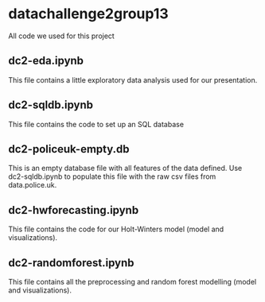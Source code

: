 # datachallenge2group13
All code we used for this project

## dc2-eda.ipynb
This file contains a little exploratory data analysis used for our presentation.

## dc2-sqldb.ipynb
This file contains the code to set up an SQL database

## dc2-policeuk-empty.db
This is an empty database file with all features of the data defined.
Use dc2-sqldb.ipynb to populate this file with the raw csv files from data.police.uk.

## dc2-hwforecasting.ipynb
This file contains the code for our Holt-Winters model (model and visualizations).

## dc2-randomforest.ipynb
This file contains all the preprocessing and random forest modelling (model and visualizations).
